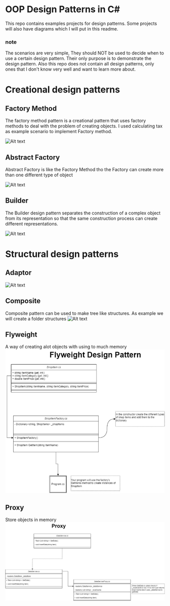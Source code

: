 # OOP Design Patterns in C#
This repo contains examples projects for design patterns. Some projects will also have diagrams which I will put in this readme.

### note
The scenarios are very simple, They should NOT be used to decide when to use a certain design pattern. Their only purpose is to demonstrate the design pattern.
Also this repo does not contain all design patterns, only ones that I don't know very well and want to learn more about. 

# Creational design patterns

## Factory Method
The factory method pattern is a creational pattern that uses factory methods to deal with the problem of creating objects.
I used calculating tax as example scenario to implement Factory method.

![Alt text](Diagrams/FactoryDesignPatter.png?raw=true "Factory")

## Abstract Factory 

Abstract Factory is like the Factory Method tho the Factory can create more than one different type of object

![Alt text](Diagrams/AbstractFactory%20.png?raw=true "AbstractFactory")

## Builder
The Builder design pattern separates the construction of a complex object from its representation so that the same construction process can create different representations.

![Alt text](Diagrams/Builder.png?raw=true "Builder")

# Structural design patterns

## Adaptor
![Alt text](Diagrams/AdapterDesignPattern.drawio.png?raw=true "Builder")

## Composite
Composite pattern can be used to make tree like structures. As example we will create a folder structures
![Alt text](Diagrams/Composite.png?raw=true "Builder")

## Flyweight
A way of creating alot objects with using to much memory 
![Alt text](Diagrams/Flyweight.drawio.png?raw=true "Flyweight")

## Proxy 
Store objects in memory
![Alt text](Diagrams/Proxy.drawio.png?raw=true "Proxy")
